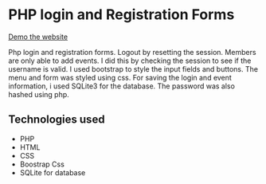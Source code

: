 # PHP login and Registration Forms

[Demo the website](https://www.cs.odu.edu/~dhollowa/royalpup-php/)



Php login and registration forms. Logout by resetting the session. Members are only able to add events. I did this by checking the session to see if the username is valid. I used bootstrap to style the input fields and buttons. The menu and form was styled using css. For saving the login and event information, i used SQLite3 for the database. The password was also hashed using php. 


## Technologies used
- PHP
- HTML
- CSS
- Boostrap Css
- SQLite for database 
